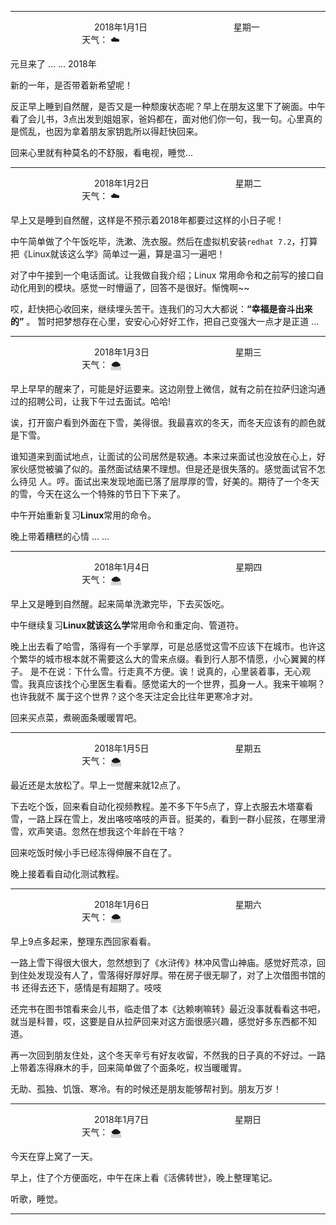 ***
&nbsp;&nbsp;&nbsp;&nbsp;&nbsp;&nbsp;&nbsp;&nbsp;&nbsp;&nbsp;&nbsp;&nbsp;&nbsp;&nbsp;&nbsp;&nbsp;&nbsp;&nbsp;
&nbsp;&nbsp;&nbsp;&nbsp;&nbsp;&nbsp;&nbsp;&nbsp;&nbsp;&nbsp;&nbsp;&nbsp;&nbsp;&nbsp;           2018年1月1日
&nbsp;&nbsp;&nbsp;&nbsp;&nbsp;&nbsp;&nbsp;&nbsp;&nbsp;&nbsp;&nbsp;&nbsp;&nbsp;&nbsp;&nbsp;&nbsp;&nbsp;&nbsp;
&nbsp;&nbsp;&nbsp;&nbsp;&nbsp;&nbsp;&nbsp;&nbsp;&nbsp;&nbsp;&nbsp;&nbsp;&nbsp;&nbsp;                星期一
&nbsp;&nbsp;&nbsp;&nbsp;&nbsp;&nbsp;&nbsp;&nbsp;&nbsp;&nbsp;&nbsp;&nbsp;&nbsp;&nbsp;&nbsp;&nbsp;&nbsp;&nbsp;
&nbsp;&nbsp;&nbsp;&nbsp;&nbsp;&nbsp;&nbsp;&nbsp;&nbsp;&nbsp;&nbsp;&nbsp;&nbsp;&nbsp;&nbsp;&nbsp;&nbsp;&nbsp;
&nbsp;&nbsp;&nbsp;&nbsp;&nbsp;&nbsp;&nbsp;&nbsp;&nbsp;                                       天气： :cloud:

元旦来了 ... ...  2018年

新的一年，是否带着新希望呢！

反正早上睡到自然醒，是否又是一种颓废状态呢？早上在朋友这里下了碗面。中午看了会儿书，3点出发到姐姐家，爸妈都在，面对他们你一句，我一句。心里真的是慌乱，也因为拿着朋友家钥匙所以得赶快回来。

回来心里就有种莫名的不舒服，看电视，睡觉...

***
&nbsp;&nbsp;&nbsp;&nbsp;&nbsp;&nbsp;&nbsp;&nbsp;&nbsp;&nbsp;&nbsp;&nbsp;&nbsp;&nbsp;&nbsp;&nbsp;&nbsp;&nbsp;
&nbsp;&nbsp;&nbsp;&nbsp;&nbsp;&nbsp;&nbsp;&nbsp;&nbsp;&nbsp;&nbsp;&nbsp;&nbsp;&nbsp;           2018年1月2日
&nbsp;&nbsp;&nbsp;&nbsp;&nbsp;&nbsp;&nbsp;&nbsp;&nbsp;&nbsp;&nbsp;&nbsp;&nbsp;&nbsp;&nbsp;&nbsp;&nbsp;&nbsp;
&nbsp;&nbsp;&nbsp;&nbsp;&nbsp;&nbsp;&nbsp;&nbsp;&nbsp;&nbsp;&nbsp;&nbsp;&nbsp;&nbsp;                星期二
&nbsp;&nbsp;&nbsp;&nbsp;&nbsp;&nbsp;&nbsp;&nbsp;&nbsp;&nbsp;&nbsp;&nbsp;&nbsp;&nbsp;&nbsp;&nbsp;&nbsp;&nbsp;
&nbsp;&nbsp;&nbsp;&nbsp;&nbsp;&nbsp;&nbsp;&nbsp;&nbsp;&nbsp;&nbsp;&nbsp;&nbsp;&nbsp;&nbsp;&nbsp;&nbsp;&nbsp;
&nbsp;&nbsp;&nbsp;&nbsp;&nbsp;&nbsp;&nbsp;&nbsp;&nbsp;                                       天气： :cloud:


早上又是睡到自然醒，这样是不预示着2018年都要过这样的小日子呢！

中午简单做了个午饭吃毕，洗漱、洗衣服。然后在虚拟机安装`redhat 7.2`，打算把《Linux就该这么学》简单过一遍，算是温习一遍吧！

对了中午接到一个电话面试。让我做自我介绍；Linux 常用命令和之前写的接口自动化用到的模块。感觉一时懵逼了，回答不是很好。惭愧啊~~

哎，赶快把心收回来，继续埋头苦干。连我们的习大大都说：**“幸福是奋斗出来的”** 。 暂时把梦想存在心里，安安心心好好工作，把自己变强大一点才是正道 ...


***
&nbsp;&nbsp;&nbsp;&nbsp;&nbsp;&nbsp;&nbsp;&nbsp;&nbsp;&nbsp;&nbsp;&nbsp;&nbsp;&nbsp;&nbsp;&nbsp;&nbsp;&nbsp;
&nbsp;&nbsp;&nbsp;&nbsp;&nbsp;&nbsp;&nbsp;&nbsp;&nbsp;&nbsp;&nbsp;&nbsp;&nbsp;&nbsp;           2018年1月3日
&nbsp;&nbsp;&nbsp;&nbsp;&nbsp;&nbsp;&nbsp;&nbsp;&nbsp;&nbsp;&nbsp;&nbsp;&nbsp;&nbsp;&nbsp;&nbsp;&nbsp;&nbsp;
&nbsp;&nbsp;&nbsp;&nbsp;&nbsp;&nbsp;&nbsp;&nbsp;&nbsp;&nbsp;&nbsp;&nbsp;&nbsp;&nbsp;                星期三
&nbsp;&nbsp;&nbsp;&nbsp;&nbsp;&nbsp;&nbsp;&nbsp;&nbsp;&nbsp;&nbsp;&nbsp;&nbsp;&nbsp;&nbsp;&nbsp;&nbsp;&nbsp;
&nbsp;&nbsp;&nbsp;&nbsp;&nbsp;&nbsp;&nbsp;&nbsp;&nbsp;&nbsp;&nbsp;&nbsp;&nbsp;&nbsp;&nbsp;&nbsp;&nbsp;&nbsp;
&nbsp;&nbsp;&nbsp;&nbsp;&nbsp;&nbsp;&nbsp;&nbsp;&nbsp;                                       天气： :cloud_with_snow:


早上早早的醒来了，可能是好运要来。这边刚登上微信，就有之前在拉萨归途沟通过的招聘公司，让我下午过去面试。哈哈!

诶，打开窗户看到外面在下雪，美得很。我最喜欢的冬天，而冬天应该有的颜色就是下雪。

谁知道来到面试地点，让面试的公司居然是软通。本来过来面试也没放在心上，好家伙感觉被骗了似的。虽然面试结果不理想。但是还是很失落的。感觉面试官不怎么待见
人。哼。面试出来发现地面已落了层厚厚的雪，好美的。期待了一个冬天的雪，今天在这么一个特殊的节日下下来了。

中午开始重新复习**Linux**常用的命令。

晚上带着糟糕的心情 ... ...

***
&nbsp;&nbsp;&nbsp;&nbsp;&nbsp;&nbsp;&nbsp;&nbsp;&nbsp;&nbsp;&nbsp;&nbsp;&nbsp;&nbsp;&nbsp;&nbsp;&nbsp;&nbsp;
&nbsp;&nbsp;&nbsp;&nbsp;&nbsp;&nbsp;&nbsp;&nbsp;&nbsp;&nbsp;&nbsp;&nbsp;&nbsp;&nbsp;           2018年1月4日
&nbsp;&nbsp;&nbsp;&nbsp;&nbsp;&nbsp;&nbsp;&nbsp;&nbsp;&nbsp;&nbsp;&nbsp;&nbsp;&nbsp;&nbsp;&nbsp;&nbsp;&nbsp;
&nbsp;&nbsp;&nbsp;&nbsp;&nbsp;&nbsp;&nbsp;&nbsp;&nbsp;&nbsp;&nbsp;&nbsp;&nbsp;&nbsp;                星期四
&nbsp;&nbsp;&nbsp;&nbsp;&nbsp;&nbsp;&nbsp;&nbsp;&nbsp;&nbsp;&nbsp;&nbsp;&nbsp;&nbsp;&nbsp;&nbsp;&nbsp;&nbsp;
&nbsp;&nbsp;&nbsp;&nbsp;&nbsp;&nbsp;&nbsp;&nbsp;&nbsp;&nbsp;&nbsp;&nbsp;&nbsp;&nbsp;&nbsp;&nbsp;&nbsp;&nbsp;
&nbsp;&nbsp;&nbsp;&nbsp;&nbsp;&nbsp;&nbsp;&nbsp;&nbsp;                                       天气： :cloud_with_snow:

早上又是睡到自然醒。起来简单洗漱完毕，下去买饭吃。

中午继续复习**Linux就该这么学**常用命令和重定向、管道符。

晚上出去看了哈雪，落得有一个手掌厚，可是总感觉这雪不应该下在城市。也许这个繁华的城市根本就不需要这么大的雪来点缀。看到行人那不情愿，小心翼翼的样子。
是不在说：下什么雪。行走真不方便。诶！说真的，心里装着事，无心观雪。我真应该找个心里医生看看。感觉诺大的一个世界，孤身一人。我来干嘛啊？也许我就不
属于这个世界？这个冬天注定会比往年更寒冷才对。

回来买点菜，煮碗面条暖暖胃吧。


***
&nbsp;&nbsp;&nbsp;&nbsp;&nbsp;&nbsp;&nbsp;&nbsp;&nbsp;&nbsp;&nbsp;&nbsp;&nbsp;&nbsp;&nbsp;&nbsp;&nbsp;&nbsp;
&nbsp;&nbsp;&nbsp;&nbsp;&nbsp;&nbsp;&nbsp;&nbsp;&nbsp;&nbsp;&nbsp;&nbsp;&nbsp;&nbsp;           2018年1月5日
&nbsp;&nbsp;&nbsp;&nbsp;&nbsp;&nbsp;&nbsp;&nbsp;&nbsp;&nbsp;&nbsp;&nbsp;&nbsp;&nbsp;&nbsp;&nbsp;&nbsp;&nbsp;
&nbsp;&nbsp;&nbsp;&nbsp;&nbsp;&nbsp;&nbsp;&nbsp;&nbsp;&nbsp;&nbsp;&nbsp;&nbsp;&nbsp;                星期五
&nbsp;&nbsp;&nbsp;&nbsp;&nbsp;&nbsp;&nbsp;&nbsp;&nbsp;&nbsp;&nbsp;&nbsp;&nbsp;&nbsp;&nbsp;&nbsp;&nbsp;&nbsp;
&nbsp;&nbsp;&nbsp;&nbsp;&nbsp;&nbsp;&nbsp;&nbsp;&nbsp;&nbsp;&nbsp;&nbsp;&nbsp;&nbsp;&nbsp;&nbsp;&nbsp;&nbsp;
&nbsp;&nbsp;&nbsp;&nbsp;&nbsp;&nbsp;&nbsp;&nbsp;&nbsp;                                       天气： :cloud_with_snow:


最近还是太放松了。早上一觉醒来就12点了。

下去吃个饭，回来看自动化视频教程。差不多下午5点了，穿上衣服去木塔寨看雪，一路上踩在雪上，发出咯吱咯吱的声音。挺美的，看到一群小屁孩，在哪里滑雪，欢声笑语。忽然在想我这个年龄在干啥？

回来吃饭时候小手已经冻得伸展不自在了。

晚上接着看自动化测试教程。
***
&nbsp;&nbsp;&nbsp;&nbsp;&nbsp;&nbsp;&nbsp;&nbsp;&nbsp;&nbsp;&nbsp;&nbsp;&nbsp;&nbsp;&nbsp;&nbsp;&nbsp;&nbsp;
&nbsp;&nbsp;&nbsp;&nbsp;&nbsp;&nbsp;&nbsp;&nbsp;&nbsp;&nbsp;&nbsp;&nbsp;&nbsp;&nbsp;           2018年1月6日
&nbsp;&nbsp;&nbsp;&nbsp;&nbsp;&nbsp;&nbsp;&nbsp;&nbsp;&nbsp;&nbsp;&nbsp;&nbsp;&nbsp;&nbsp;&nbsp;&nbsp;&nbsp;
&nbsp;&nbsp;&nbsp;&nbsp;&nbsp;&nbsp;&nbsp;&nbsp;&nbsp;&nbsp;&nbsp;&nbsp;&nbsp;&nbsp;                星期六
&nbsp;&nbsp;&nbsp;&nbsp;&nbsp;&nbsp;&nbsp;&nbsp;&nbsp;&nbsp;&nbsp;&nbsp;&nbsp;&nbsp;&nbsp;&nbsp;&nbsp;&nbsp;
&nbsp;&nbsp;&nbsp;&nbsp;&nbsp;&nbsp;&nbsp;&nbsp;&nbsp;&nbsp;&nbsp;&nbsp;&nbsp;&nbsp;&nbsp;&nbsp;&nbsp;&nbsp;
&nbsp;&nbsp;&nbsp;&nbsp;&nbsp;&nbsp;&nbsp;&nbsp;&nbsp;                                       天气： :cloud_with_snow:

早上9点多起来，整理东西回家看看。

一路上雪下得很大很大，忽然想到了《水浒传》林冲风雪山神庙。感觉好荒凉，回到住处发现没有人了，雪落得好厚好厚。带在房子很无聊了，对了上次借图书馆的书
还得去还下，感情是有超期了。吱吱

还完书在图书馆看来会儿书，临走借了本《达赖喇嘛转》最近没事就看看这书吧，就当是科普，哎，这要是自从拉萨回来对这方面很感兴趣，感觉好多东西都不知道。

再一次回到朋友住处，这个冬天辛亏有好友收留，不然我的日子真的不好过。一路上带着冻得麻木的手，回来简单做了个面条吃，权当暖暖胃。

无助、孤独、饥饿、寒冷。有的时候还是朋友能够帮衬到。朋友万岁！

***
&nbsp;&nbsp;&nbsp;&nbsp;&nbsp;&nbsp;&nbsp;&nbsp;&nbsp;&nbsp;&nbsp;&nbsp;&nbsp;&nbsp;&nbsp;&nbsp;&nbsp;&nbsp;
&nbsp;&nbsp;&nbsp;&nbsp;&nbsp;&nbsp;&nbsp;&nbsp;&nbsp;&nbsp;&nbsp;&nbsp;&nbsp;&nbsp;           2018年1月7日
&nbsp;&nbsp;&nbsp;&nbsp;&nbsp;&nbsp;&nbsp;&nbsp;&nbsp;&nbsp;&nbsp;&nbsp;&nbsp;&nbsp;&nbsp;&nbsp;&nbsp;&nbsp;
&nbsp;&nbsp;&nbsp;&nbsp;&nbsp;&nbsp;&nbsp;&nbsp;&nbsp;&nbsp;&nbsp;&nbsp;&nbsp;&nbsp;                星期日
&nbsp;&nbsp;&nbsp;&nbsp;&nbsp;&nbsp;&nbsp;&nbsp;&nbsp;&nbsp;&nbsp;&nbsp;&nbsp;&nbsp;&nbsp;&nbsp;&nbsp;&nbsp;
&nbsp;&nbsp;&nbsp;&nbsp;&nbsp;&nbsp;&nbsp;&nbsp;&nbsp;&nbsp;&nbsp;&nbsp;&nbsp;&nbsp;&nbsp;&nbsp;&nbsp;&nbsp;
&nbsp;&nbsp;&nbsp;&nbsp;&nbsp;&nbsp;&nbsp;&nbsp;&nbsp;                                       天气： :cloud_with_snow:

今天在穿上窝了一天。

早上，住了个方便面吃，中午在床上看《活佛转世》，晚上整理笔记。

听歌，睡觉。


***
